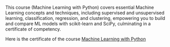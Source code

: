 This course (Machine Learning with Python) covers essential Machine Learning concepts and techniques, including supervised and unsupervised learning, classification, regression, and clustering, empowering you to build and compare ML models with scikit-learn and SciPy, culminating in a certificate of competency.

Here is the certificate of the course [Machine Learning with Python](https://www.coursera.org/account/accomplishments/verify/XLCM4Y9BWDLW)
